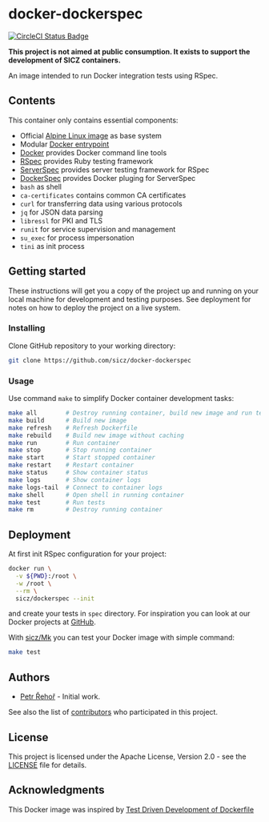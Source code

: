 # docker-dockerspec

[![CircleCI Status Badge](https://circleci.com/gh/sicz/docker-dockerspec.svg?style=shield&circle-token=5b2ef1ced1877b03440694e44544e33b70ba74ce)](https://circleci.com/gh/sicz/docker-dockerspec)

**This project is not aimed at public consumption.
It exists to support the development of SICZ containers.**

An image intended to run Docker integration tests using RSpec.

## Contents

This container only contains essential components:
- Official [Alpine Linux image](https://store.docker.com/images/alpine) as base system
- Modular [Docker entrypoint](https://github.com/sicz/docker-entrypoint)
- [Docker](https://www.docker.com) provides Docker command line tools
- [RSpec](http://rspec.info) provides Ruby testing framework
- [ServerSpec](http://serverspec.org) provides server testing framework for RSpec
- [DockerSpec](https://github.com/zuazo/dockerspec) provides Docker pluging for ServerSpec
- `bash` as shell
- `ca-certificates` contains common CA certificates
- `curl` for transferring data using various protocols
- `jq` for JSON data parsing
- `libressl` for PKI and TLS
- `runit` for service supervision and management
- `su_exec` for process impersonation
- `tini` as init process

## Getting started

These instructions will get you a copy of the project up and running on your
local machine for development and testing purposes. See deployment for notes
on how to deploy the project on a live system.

### Installing

Clone GitHub repository to your working directory:
```bash
git clone https://github.com/sicz/docker-dockerspec
```

### Usage

Use command `make` to simplify Docker container development tasks:
```bash
make all        # Destroy running container, build new image and run tests
make build      # Build new image
make refresh    # Refresh Dockerfile
make rebuild    # Build new image without caching
make run        # Run container
make stop       # Stop running container
make start      # Start stopped container
make restart    # Restart container
make status     # Show container status
make logs       # Show container logs
make logs-tail  # Connect to container logs
make shell      # Open shell in running container
make test       # Run tests
make rm         # Destroy running container
```

## Deployment

At first init RSpec configuration for your project:
```bash
docker run \
  -v ${PWD}:/root \
  -w /root \
  --rm \
  sicz/dockerspec --init
```
and create your tests in `spec` directory. For inspiration you can look at our
Docker projects at [GitHub](https://github.com/sicz).

With [sicz/Mk](https://github.com/sicz/Mk) you can test your Docker image with
simple command:
```bash
make test
```

## Authors

* [Petr Řehoř](https://github.com/prehor) - Initial work.

See also the list of [contributors](https://github.com/sicz/docker-baseimage-alpine/contributors)
who participated in this project.

## License

This project is licensed under the Apache License, Version 2.0 - see the
[LICENSE](LICENSE) file for details.

## Acknowledgments

This Docker image was inspired by [Test Driven Development of Dockerfile](https://github.com/tcnksm-sample/test-driven-development-dockerfile)
